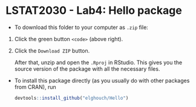 # LSTAT2030 - Lab4: Hello package

* To download this folder to your computer as `.zip` file: 

1. Click the green button `<code>` (above right).
2. Click the `Download ZIP` button.

    After that, unzip and open the `.Rproj` in RStudio. This gives you the source version of the package with all the necessary files.

* To install this package directly (as you usually do with other packages from CRAN), run
    ```r
    devtools::install_github("elghouch/Hello")
    ```
